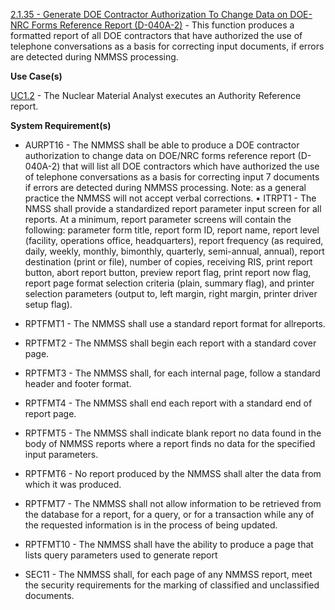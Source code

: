 <a href="https://dev.azure.com/Link-Technologies/NMMSS%20Requirements/_workitems/edit/124/" target="_blank">2.1.35 - Generate DOE Contractor Authorization To Change Data on DOE-NRC Forms Reference Report (D-040A-2)</a> - This function produces a formatted report of all DOE contractors that have authorized the use of telephone conversations as a basis for correcting input documents, if errors are detected during NMMSS processing.


**Use Case(s)**

<a href="https://dev.azure.com/Link-Technologies/NMMSS%20Requirements/_workitems/edit/119/" target="_blank">UC1.2</a> - The Nuclear Material Analyst executes an Authority Reference report.

**System Requirement(s)**

- AURPT16 - The NMMSS shall be able to produce a DOE contractor authorization to change data on DOE/NRC forms reference report (D-040A-2) that will list all DOE contractors which have authorized the use of telephone conversations as a basis for correcting input 7 documents if errors are detected during NMMSS processing. Note: as a general practice the NMMSS will not accept verbal corrections. • ITRPT1 - The NMSS shall provide a standardized report parameter input screen for all reports. At a minimum, report parameter screens will contain the following: parameter form title, report form ID, report name, report level (facility, operations office, headquarters), report frequency (as required, daily, weekly, monthly, bimonthly, quarterly, semi-annual, annual), report destination (print or file), number of copies, receiving RIS, print report button, abort report button, preview report flag, print report now flag, report page format selection criteria (plain, summary flag), and printer selection parameters (output to, left margin, right margin, printer driver setup flag).

- RPTFMT1 - The NMMSS shall use a standard report format for allreports.

- RPTFMT2 - The NMMSS shall begin each report with a standard cover page.

- RPTFMT3 - The NMMSS shall, for each internal page, follow a standard header and footer format.

- RPTFMT4 - The NMMSS shall end each report with a standard end of report page.

- RPTFMT5 - The NMMSS shall indicate blank report no data found in the body of NMMSS reports where a report finds no data for the specified input parameters.

- RPTFMT6 - No report produced by the NMMSS shall alter the data from which it was produced.

- RPTFMT7 - The NMMSS shall not allow information to be retrieved from the database for a report, for a query, or for a transaction while any of the requested information is in the process of being updated.

- RPTFMT10 - The NMMSS shall have the ability to produce a page that lists query parameters used to generate report

- SEC11 - The NMMSS shall, for each page of any NMMSS report, meet the security requirements for the marking of classified and unclassified documents.